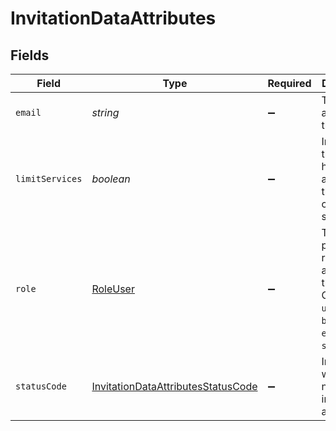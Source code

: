 # InvitationDataAttributes


## Fields

| Field                                                                                            | Type                                                                                             | Required                                                                                         | Description                                                                                      | Example                                                                                          |
| ------------------------------------------------------------------------------------------------ | ------------------------------------------------------------------------------------------------ | ------------------------------------------------------------------------------------------------ | ------------------------------------------------------------------------------------------------ | ------------------------------------------------------------------------------------------------ |
| `email`                                                                                          | *string*                                                                                         | :heavy_minus_sign:                                                                               | The email address of the invitee.                                                                |                                                                                                  |
| `limitServices`                                                                                  | *boolean*                                                                                        | :heavy_minus_sign:                                                                               | Indicates the user has limited access to the customer's services.                                |                                                                                                  |
| `role`                                                                                           | [RoleUser](../../models/shared/roleuser.md)                                                      | :heavy_minus_sign:                                                                               | The permissions role assigned to the user. Can be `user`, `billing`, `engineer`, or `superuser`. | user                                                                                             |
| `statusCode`                                                                                     | [InvitationDataAttributesStatusCode](../../models/shared/invitationdataattributesstatuscode.md)  | :heavy_minus_sign:                                                                               | Indicates whether or not the invitation is active.                                               |                                                                                                  |